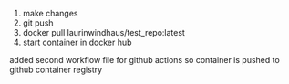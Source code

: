 1. make changes
2. git push
3. docker pull laurinwindhaus/test_repo:latest
4. start container in docker hub

added second workflow file for github actions so container is pushed to github container registry